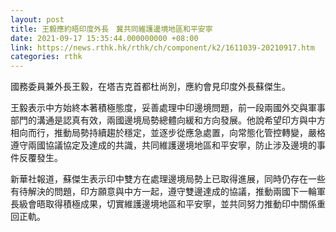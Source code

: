 ```yaml
---
layout: post
title: 王毅應約晤印度外長　冀共同維護邊境地區和平安寧
date: 2021-09-17 15:35:44.000000000 +08:00
link: https://news.rthk.hk/rthk/ch/component/k2/1611039-20210917.htm
categories: rthk
---
```


國務委員兼外長王毅，在塔吉克首都杜尚別，應約會見印度外長蘇傑生。

王毅表示中方始終本著積極態度，妥善處理中印邊境問題，前一段兩國外交與軍事部門的溝通是認真有效，兩國邊境局勢總體向緩和方向發展。他說希望印方與中方相向而行，推動局勢持續趨於穩定，並逐步從應急處置，向常態化管控轉變，嚴格遵守兩國協議協定及達成的共識，共同維護邊境地區和平安寧，防止涉及邊境的事件反覆發生。

新華社報道，蘇傑生表示印中雙方在處理邊境局勢上已取得進展，同時仍存在一些有待解決的問題，印方願意與中方一起，遵守雙邊達成的協議，推動兩國下一輪軍長級會晤取得積極成果，切實維護邊境地區和平安寧，並共同努力推動印中關係重回正軌。

